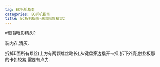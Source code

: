 ```yaml
---
tag: EC拆机指南
categories: EC拆机指南
title: EC拆机指南-惠普暗影精灵2
---
```

#惠普暗影精灵2

装内存,清灰.

拆掉D面所有螺丝(上方有两颗螺丝略长),从键盘旁边撬开卡扣,拆下外壳,触控板那的卡扣较紧,需要有点力.


